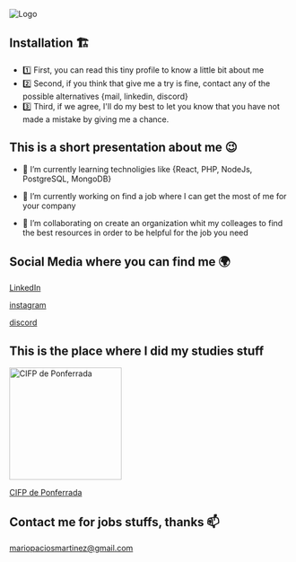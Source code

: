 ![Logo](https://mpmfirst.com/assets/img/logo.png)

## Installation 🏗

- 1️⃣ First, you can read this tiny profile to know a little bit about me
- 2️⃣ Second, if you think that give me a try is fine, contact any of the possible alternatives {mail, linkedin, discord}
- 3️⃣ Third, if we agree, I'll do my best to let you know that you have not made a mistake by giving me a chance.

## This is a short presentation about me 😉

- 🌱 I’m currently learning technoligies like {React, PHP, NodeJs, PostgreSQL, MongoDB}

- 🔭 I’m currently working on find a job where I can get the most of me for your company

- 👯 I’m collaborating on create an organization whit my colleages to find the best resources in order to be helpful for the job you need

## Social Media where you can find me 🌍

[LinkedIn](https://www.linkedin.com/feed/)

[instagram](https://www.instagram.com/mariopaciosmartinez/)

[discord](P4c1us#0590)

## This is the place where I did my studies stuff

<img src="http://programa.cifpponferrada.es/132x60xrojo1.png.pagespeed.ic.swH90I-xXx.png" alt="CIFP de Ponferrada" width="200"/>

[CIFP de Ponferrada](http://cifpponferrada.centros.educa.jcyl.es/sitio/)

## Contact me for jobs stuffs, thanks 📫

[mariopaciosmartinez@gmail.com](mailto:mariopaciosmartinez@gmail.com)

<!--
**mariopaciosmartinez/mariopaciosmartinez** is a ✨ _special_ ✨ repository because its `README.md` (this file) appears on your GitHub profile.

Here are some ideas to get you started:

- 🔭 I’m currently working on ...
- 🌱 I’m currently learning ...
- 👯 I’m looking to collaborate on ...
- 🤔 I’m looking for help with ...
- 💬 Ask me about ...
- 📫 How to reach me: ...
- 😄 Pronouns: ...
- ⚡ Fun fact: ...
-->
